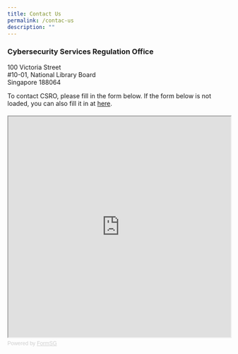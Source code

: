 ```yaml
---
title: Contact Us
permalink: /contac-us
description: ""
---
```

### Cybersecurity Services Regulation Office
100 Victoria Street
<br>#10-01, National Library Board
<br>Singapore 188064

To contact CSRO, please fill in the form below. If the form below is not loaded, you can also fill it in at <a href="https://form.gov.sg/62271c618eac560016a163de">here</a>.</div>

<div style="font-family:Sans-Serif;font-size:15px;color:#000;opacity:0.9;padding-top:5px;padding-bottom:8px">

<!-- Change the width and height values to suit you best -->
<iframe id="iframe" src="https://form.gov.sg/62271c618eac560016a163de" style="width:100%;height:500px"></iframe>

<div style="font-family:Sans-Serif;font-size:12px;color:#999;opacity:0.5;padding-top:5px">Powered by <a href="https://form.gov.sg" style="color: #999">FormSG</a></div>